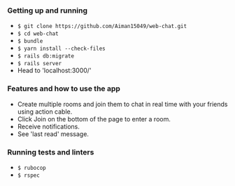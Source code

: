 ### Getting up and running

 - `$ git clone https://github.com/Aiman15049/web-chat.git`
 - `$ cd web-chat`
 - `$ bundle`
 - `$ yarn install --check-files`
 - `$ rails db:migrate`
 - `$ rails server`
 - Head to 'localhost:3000/'

### Features and how to use the app
- Create multiple rooms and join them to chat in real time with your friends using action cable.
- Click Join on the bottom of the page to enter a room.
- Receive notifications.
- See 'last read' message.


### Running tests and linters

- `$ rubocop`
- `$ rspec`

